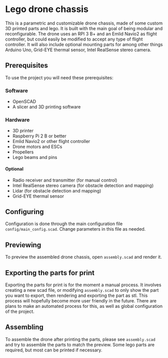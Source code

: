 # Lego drone chassis

This is a parametric and customizable drone chassis, made of some custom 3D printed parts and lego. It is built with the main goal of being modular and reconfigurable. The drone uses an RPI 3 B+ and an Emlid Navio2 as flight controller, but could easily be modified to accept any type of flight controller. It will also include optional mounting parts for among other things Arduino Uno, Grid-EYE thermal sensor, Intel RealSense stereo camera.

## Prerequisites
To use the project you will need these prerequisites:

### Software
 - OpenSCAD
 - A slicer and 3D printing software

### Hardware
 - 3D printer
 - Raspberry Pi 2 B or better
 - Emlid Navio2 or other flight controller
 - Drone motors and ESCs
 - Propellers
 - Lego beams and pins

#### Optional
 - Radio receiver and transmitter (for manual control)
 - Intel RealSense stereo camera (for obstacle detection and mapping)
 - Lidar (for obstacle detection and mapping)
 - Grid-EYE thermal sensor

## Configuring
Configuration is done through the main configuration file `config/main_config.scad`. Change parameters in this file as needed.

## Previewing
To preview the assembled drone chassis, open `assembly.scad` and render it.

## Exporting the parts for print
Exporting the parts for print is for the moment a manual process. It involves creating a new scad file,  or modifying `assembly.scad` to only show the part you want to export, then rendering and exporting the part as stl. This process will hopefully become more user friendly in the future. There are plans to make an automated process for this, as well as global configuration of the project.

## Assembling
To assemble the drone after printing the parts, please see `assembly.scad` and try to assemble the parts to match the preview. Some lego parts are required, but most can be printed if necessary.
